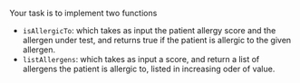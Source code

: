 Your task is to implement two functions

- `isAllergicTo`: which takes as input the patient allergy score and the allergen under test, and returns true if the patient is allergic to the given allergen.
- `listAllergens`: which takes as input a score, and return a list of allergens the patient is allergic to, listed in increasing oder of value.

